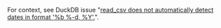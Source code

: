 For context, see DuckDB issue "[read_csv does not automatically detect dates in format '%b %-d, %Y'.](https://github.com/duckdb/duckdb/issues/11583)".
